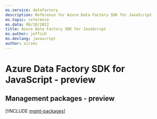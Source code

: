 ```yaml
---
ms.service: datafactory
description: Reference for Azure Data Factory SDK for JavaScript
ms.topic: reference
ms.data: 08/18/2022
title: Azure Data Factory SDK for JavaScript
ms.author: jeffish
ms.devlang: javascript
author: xirzec
---
```

# Azure Data Factory SDK for JavaScript - preview

## Management packages - preview
[!INCLUDE [mgmt-packages](data-factory-mgmt-index.md)]